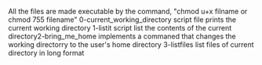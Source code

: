 All the files are made executable by the command, "chmod u+x filname or chmod 755 filename"
0-current_working_directory script file prints the current working directory
1-listit script list the contents of the current directory2-bring_me_home implements a commaned that changes the working directorry to the user's home directory
3-listfiles list files of current directory in long format
